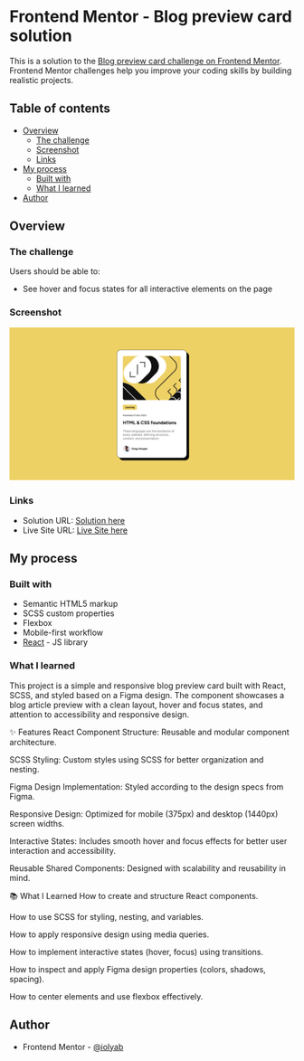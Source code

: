 # Frontend Mentor - Blog preview card solution

This is a solution to the [Blog preview card challenge on Frontend Mentor](https://www.frontendmentor.io/challenges/blog-preview-card-ckPaj01IcS). Frontend Mentor challenges help you improve your coding skills by building realistic projects.

## Table of contents

- [Overview](#overview)
  - [The challenge](#the-challenge)
  - [Screenshot](#screenshot)
  - [Links](#links)
- [My process](#my-process)
  - [Built with](#built-with)
  - [What I learned](#what-i-learned)
- [Author](#author)

## Overview

### The challenge

Users should be able to:

- See hover and focus states for all interactive elements on the page

### Screenshot

![](/public/images/screenshot.png)

### Links

- Solution URL: [Solution here](https://github.com/iolyab/blog-preview-card)
- Live Site URL: [Live Site here](https://your-live-site-url.com)

## My process

### Built with

- Semantic HTML5 markup
- SCSS custom properties
- Flexbox
- Mobile-first workflow
- [React](https://reactjs.org/) - JS library

### What I learned

This project is a simple and responsive blog preview card built with React, SCSS, and styled based on a Figma design. The component showcases a blog article preview with a clean layout, hover and focus states, and attention to accessibility and responsive design.

✨ Features
React Component Structure: Reusable and modular component architecture.

SCSS Styling: Custom styles using SCSS for better organization and nesting.

Figma Design Implementation: Styled according to the design specs from Figma.

Responsive Design: Optimized for mobile (375px) and desktop (1440px) screen widths.

Interactive States: Includes smooth hover and focus effects for better user interaction and accessibility.

Reusable Shared Components: Designed with scalability and reusability in mind.

📚 What I Learned
How to create and structure React components.

How to use SCSS for styling, nesting, and variables.

How to apply responsive design using media queries.

How to implement interactive states (hover, focus) using transitions.

How to inspect and apply Figma design properties (colors, shadows, spacing).

How to center elements and use flexbox effectively.

## Author

- Frontend Mentor - [@iolyab](https://www.frontendmentor.io/profile/iolyab)
